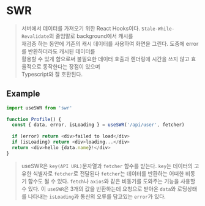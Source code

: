 # SWR
> 서버에서 데이터를 가져오기 위한 React Hooks이다. `Stale-While-Revalidate`의 줄임말로 background에서 캐시를  
> 재검증 하는 동안에 기존의 캐시 데이터를 사용하여 화면을 그린다. 도중에 error를 반환하더라도 캐시된 데이터를  
> 활용할 수 있게 함으로써 불필요한 데이터 호출과 렌더링에 시간을 쓰지 않고 효율적으로 동작한다는 장점이 있으며  
> Typescript와 잘 호환된다.

## Example
```js
import useSWR from 'swr'
 
function Profile() {
  const { data, error, isLoading } = useSWR('/api/user', fetcher)
 
  if (error) return <div>failed to load</div>
  if (isLoading) return <div>loading...</div>
  return <div>hello {data.name}!</div>
}
```
> useSWR은 `key(API URL)`문자열과 `fetcher` 함수를 받는다. `key`는 데이터의 고유한 식별자로 `fetcher`로
> 전달된다 `fetcher`는 데이터를 반환하는 어떠한 비동기 함수도 될 수 있다. `fetch`나 `axios`와 같은
> 비동기를 도와주는 기능을 사용할 수 있다. 이 `useSWR`은 3개의 값을 반환하는데 요청으로 받아온
> `data`와 로딩상태를 나타내는 `isLoading`과 통신의 오류를 담고있는 `error`가 있다.
